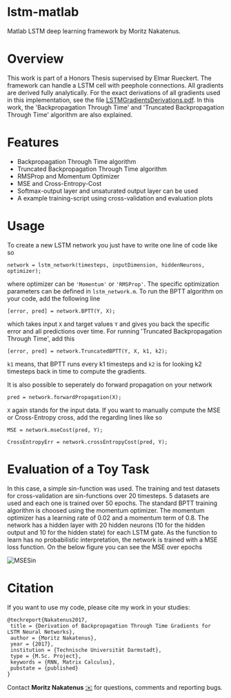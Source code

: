 # lstm-matlab
Matlab LSTM deep learning framework by Moritz Nakatenus.

Overview
=========
This work is part of a Honors Thesis supervised by Elmar Rueckert. The framework can handle a LSTM cell with peephole connections. All gradients are derived fully analytically. For the exact derivations of all gradients used in this implementation, see the file [LSTMGradientsDerivations.pdf](LSTMGradientsDerivations.pdf). In this work, the 'Backpropagation Through Time' and 'Truncated Backpropagation Through Time' algorithm are also explained.

Features
=========
* Backpropagation Through Time algorithm
* Truncated Backpropagation Through Time algorithm
* RMSProp and Momentum Optimizer
* MSE and Cross-Entropy-Cost
* Softmax-output layer and unsaturated output layer can be used
* A example training-script using cross-validation and evaluation plots

Usage
======
To create a new LSTM network you just have to write one line of code like so

`network = lstm_network(timesteps, inputDimension, hiddenNeurons, optimizer);`

where optimizer can be `'Momentum'` or `'RMSProp'`. The specific optimization parameters can be defined in `lstm_network.m`. To run the BPTT algorithm on your code, add the following line

`[error, pred] = network.BPTT(Y, X);`

which takes input `X` and target values `Y` and gives you back the specific error and all predictions over time. For running 'Truncated Backpropagation Through Time', add this

`[error, pred] = network.TruncatedBPTT(Y, X, k1, k2);`

`k1` means, that BPTT runs every k1 timesteps and `k2` is for looking k2 timesteps back in time to compute the gradients.

It is also possible to seperately do forward propagation on your network

`pred = network.forwardPropagation(X);`

`X` again stands for the input data. If you want to manually compute the MSE or Cross-Entropy cross, add the regarding lines like so

`MSE = network.mseCost(pred, Y);`

`CrossEntropyErr = network.crossEntropyCost(pred, Y);`

Evaluation of a Toy Task
========================
In this case, a simple sin-function was used. The training and test datasets for cross-validation are sin-functions over 20 timesteps. 5 datasets are used and each one is trained over 50 epochs. The standard BPTT training algorithm is choosed using the momentum optimizer. The momentum optimizer has a learning rate of 0.02 and a momentum term of 0.8. The network has a hidden layer with 20 hidden neurons (10 for the hidden output and 10 for the hidden state) for each LSTM gate. As the function to learn has no probabilistic interpretation, the network is trained with a MSE loss function. On the below figure you can see the MSE over epochs

![MSESin](https://github.com/MoritzN89/lstm-matlab/blob/master/images/MSESinPred.svg)

Citation
=========
If you want to use my code, please cite my work in your studies:
```
@techreport{Nakatenus2017,
 title = {Derivation of Backpropagation Through Time Gradients for LSTM Neural Networks},
 author = {Moritz Nakatenus},
 year = {2017},
 institution = {Technische Universität Darmstadt},
 type = {M.Sc. Project},
 keywords = {RNN, Matrix Calculus},
 pubstate = {published}
}
```
Contact **Moritz Nakatenus** [:envelope:](mailto:moritznakatenus@yahoo.de) for questions, comments and reporting bugs.

